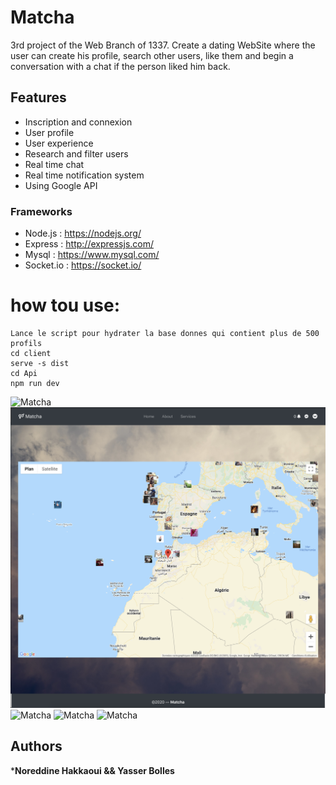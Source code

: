 # Matcha
3rd project of the Web Branch of 1337.
Create a dating WebSite where the user can create his profile, search other users, like them and begin a conversation with a chat if the person liked him back.
## Features

- Inscription and connexion
- User profile
- User experience
- Research and filter users
- Real time chat
- Real time notification system
- Using Google API
### Frameworks

- Node.js : https://nodejs.org/
- Express : http://expressjs.com/
- Mysql : https://www.mysql.com/
- Socket.io : https://socket.io/
# how tou use:
```
Lance le script pour hydrater la base donnes qui contient plus de 500 profils
cd client
serve -s dist
cd Api
npm run dev 
```

![Matcha](https://github.com/nhakkaou/Matcha/blob/master/Img/1.png)
![Matcha](https://github.com/nhakkaou/Matcha/blob/master/Img/2.png)
![Matcha](https://github.com/nhakkaou/Matcha/blob/master/Img/3.png)
![Matcha](https://github.com/nhakkaou/Matcha/blob/master/Img/4.png)
![Matcha](https://github.com/nhakkaou/Matcha/blob/master/Img/5.png)
## Authors

***Noreddine Hakkaoui && Yasser Bolles** 
